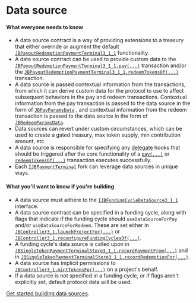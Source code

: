 # Data source

#### What everyone needs to know

* A data source contract is a way of providing extensions to a treasury that either override or augment the default [`JBPayoutRedemptionPaymentTerminal3_1_1`](/docs/dev/v3/api/contracts/or-payment-terminals/or-abstract/jbpayoutredemptionpaymentterminal3_1_1.md) functionality.
* A data source contract can be used to provide custom data to the [`JBPayoutRedemptionPaymentTerminal3_1_1.pay(...)`](/docs/dev/v3/api/contracts/or-payment-terminals/or-abstract/jbpayoutredemptionpaymentterminal3_1_1.md#pay) transaction and/or the [`JBPayoutRedemptionPaymentTerminal3_1_1.redeemTokensOf(...)`](/docs/dev/v3/api/contracts/or-payment-terminals/or-abstract/jbpayoutredemptionpaymentterminal3_1_1.md#redeemtokensof) transaction.
* A data source is passed contextual information from the transactions, from which it can derive custom data for the protocol to use to affect subsequent behaviors in the pay and redeem transactions. Contextual information from the pay transaction is passed to the data source in the form of [`JBPayParamsData`](/docs/dev/v3/api/data-structures/jbpayparamsdata.md) , and contextual information from the redeem transaction is passed to the data source in the form of [`JBRedeemParamsData`](/docs/dev/v3/api/data-structures/jbredeemparamsdata.md).
* Data sources can revert under custom circumstances, which can be used to create a gated treasury, max token supply, min contribution amount, etc.
* A data source is responsible for specifying any [delegate](delegate.md) hooks that should be triggered after the core functionality of a [`pay(...)`](/docs/dev/v3/api/contracts/or-payment-terminals/or-abstract/jbpayoutredemptionpaymentterminal3_1_1.md#pay) or [`redeemTokensOf(...)`](/docs/dev/v3/api/contracts/or-payment-terminals/or-abstract/jbpayoutredemptionpaymentterminal3_1_1.md#redeemtokensof) transaction executes successfully.
* Each [`IJBPaymentTerminal`](/docs/dev/v3/api/interfaces/ijbpaymentterminal.md) fork can leverage data sources in unique ways.

#### What you'll want to know if you're building

* A data source must adhere to the [`IJBFundingCycleDataSource3_1_1`](/docs/dev/v3/api/interfaces/ijbfundingcycledatasource3_1_1.md) interface.
* A data source contract can be specified in a funding cycle, along with flags that indicate if the funding cycle should `useDataSourceForPay` and/or `useDataSourceForRedeem`. These are set either in [`JBController3_1.launchProjectFor(...)`](/docs/dev/v3/api/contracts/or-controllers/jbcontroller3_1.md#launchprojectfor) or [`JBController3_1.reconfigureFundingCyclesOf(...)`](/docs/dev/v3/api/contracts/or-controllers/jbcontroller3_1.md#reconfigurefundingcyclesof).
* A funding cycle's data source is called upon in [`JBSingleTokenPaymentTerminalStore3_1_1.recordPaymentFrom(...)`](/docs/dev/v3/api/contracts/jbsingletokenpaymentterminalstore3_1_1.md#recordpaymentfrom) and in [`JBSingleTokenPaymentTerminalStore3_1_1.recordRedemptionFor(...)`](/docs/dev/v3/api/contracts/jbsingletokenpaymentterminalstore3_1_1.md#recordredemptionfor).
* A data source has implicit permissions to [`JBController3_1.mintTokensFor(...)`](/docs/dev/v3/api/contracts/or-controllers/jbcontroller3_1.md#minttokensof) on a project's behalf.
* If a data source is not specified in a funding cycle, or if flags aren't explicitly set, default protocol data will be used.

[Get started building data sources](/docs/dev/v3/build/treasury-extensions/data-source.md).
